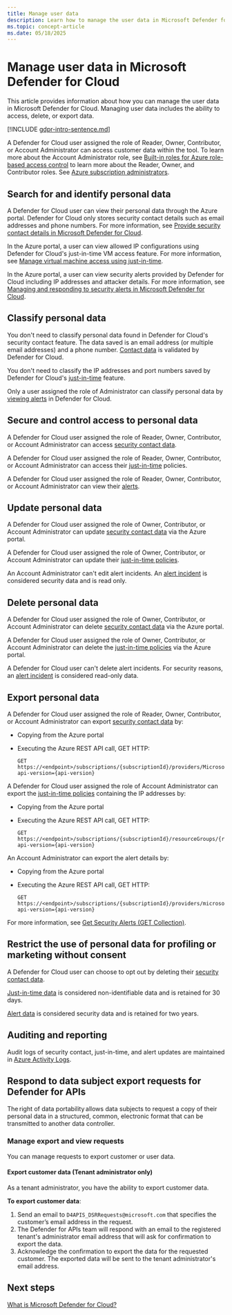 ```yaml
---
title: Manage user data
description: Learn how to manage the user data in Microsoft Defender for Cloud. Managing user data includes the ability to access, delete, or export data.
ms.topic: concept-article
ms.date: 05/18/2025
---
```


# Manage user data in Microsoft Defender for Cloud

This article provides information about how you can manage the user data in Microsoft Defender for Cloud. Managing user data includes the ability to access, delete, or export data.

[!INCLUDE [gdpr-intro-sentence.md](~/reusable-content/ce-skilling/azure/includes/gdpr-intro-sentence.md)]

A Defender for Cloud user assigned the role of Reader, Owner, Contributor, or Account Administrator can access customer data within the tool. To learn more about the Account Administrator role, see [Built-in roles for Azure role-based access control](/azure/role-based-access-control/built-in-roles) to learn more about the Reader, Owner, and Contributor roles. See [Azure subscription administrators](/azure/cost-management-billing/manage/add-change-subscription-administrator).

## Search for and identify personal data

A Defender for Cloud user can view their personal data through the Azure portal. Defender for Cloud only stores security contact details such as email addresses and phone numbers. For more information, see [Provide security contact details in Microsoft Defender for Cloud](configure-email-notifications.md).

In the Azure portal, a user can view allowed IP configurations using Defender for Cloud's just-in-time VM access feature. For more information, see [Manage virtual machine access using just-in-time](enable-just-in-time-access.md
).

In the Azure portal, a user can view security alerts provided by Defender for Cloud including IP addresses and attacker details. For more information, see [Managing and responding to security alerts in Microsoft Defender for Cloud](manage-respond-alerts.md).

## Classify personal data

You don't need to classify personal data found in Defender for Cloud's security contact feature. The data saved is an email address (or multiple email addresses) and a phone number. [Contact data](configure-email-notifications.md) is validated by Defender for Cloud.

You don't need to classify the IP addresses and port numbers saved by Defender for Cloud's [just-in-time](enable-just-in-time-access.md
) feature.

Only a user assigned the role of Administrator can classify personal data by [viewing alerts](manage-respond-alerts.md) in Defender for Cloud.

## Secure and control access to personal data

A Defender for Cloud user assigned the role of Reader, Owner, Contributor, or Account Administrator can access [security contact data](configure-email-notifications.md).

A Defender for Cloud user assigned the role of Reader, Owner, Contributor, or Account Administrator can access their [just-in-time](enable-just-in-time-access.md
) policies.

A Defender for Cloud user assigned the role of Reader, Owner, Contributor, or Account Administrator can view their [alerts](manage-respond-alerts.md).

## Update personal data

A Defender for Cloud user assigned the role of Owner, Contributor, or Account Administrator can update [security contact data](configure-email-notifications.md) via the Azure portal.

A Defender for Cloud user assigned the role of Owner, Contributor, or Account Administrator can update their [just-in-time policies](enable-just-in-time-access.md
).

An Account Administrator can't edit alert incidents. An [alert incident](manage-respond-alerts.md) is considered security data and is read only.

## Delete personal data

A Defender for Cloud user assigned the role of Owner, Contributor, or Account Administrator can delete [security contact data](configure-email-notifications.md) via the Azure portal.

A Defender for Cloud user assigned the role of Owner, Contributor, or Account Administrator can delete the [just-in-time policies](enable-just-in-time-access.md
) via the Azure portal.

A Defender for Cloud user can't delete alert incidents. For security reasons, an [alert incident](manage-respond-alerts.md) is considered read-only data.

## Export personal data

A Defender for Cloud user assigned the role of Reader, Owner, Contributor, or Account Administrator can export [security contact data](configure-email-notifications.md) by:

- Copying from the Azure portal
- Executing the Azure REST API call, GET HTTP:

  ```HTTP
  GET https://<endpoint>/subscriptions/{subscriptionId}/providers/Microsoft.Security/securityContacts?api-version={api-version}
  ```

A Defender for Cloud user assigned the role of Account Administrator can export the [just-in-time policies](enable-just-in-time-access.md
) containing the IP addresses by:

- Copying from the Azure portal
- Executing the Azure REST API call, GET HTTP:

  ```HTTP
  GET https://<endpoint>/subscriptions/{subscriptionId}/resourceGroups/{resourceGroup}/providers/Microsoft.Security/locations/{location}/jitNetworkAccessPolicies/default?api-version={api-version}
  ```

An Account Administrator can export the alert details by:

- Copying from the Azure portal
- Executing the Azure REST API call, GET HTTP:

  ```HTTP
  GET https://<endpoint>/subscriptions/{subscriptionId}/providers/microsoft.Security/alerts?api-version={api-version}
  ```

For more information, see [Get Security Alerts (GET Collection)](/previous-versions/azure/reference/mt704050(v=azure.100)).

## Restrict the use of personal data for profiling or marketing without consent

A Defender for Cloud user can choose to opt out by deleting their [security contact data](configure-email-notifications.md).

[Just-in-time data](enable-just-in-time-access.md
) is considered non-identifiable data and is retained for 30 days.

[Alert data](manage-respond-alerts.md) is considered security data and is retained for two years.

## Auditing and reporting

Audit logs of security contact, just-in-time, and alert updates are maintained in [Azure Activity Logs](/azure/azure-monitor/essentials/platform-logs-overview).

## Respond to data subject export requests for Defender for APIs

The right of data portability allows data subjects to request a copy of their personal data in a structured, common, electronic format that can be transmitted to another data controller.

### Manage export and view requests

You can manage requests to export customer or user data.

#### Export customer data (Tenant administrator only)

As a tenant administrator, you have the ability to export customer data.

**To export customer data**:

1. Send an email to `D4APIS_DSRRequests@microsoft.com` that specifies the customer’s email address in the request.
1. The Defender for APIs team will respond with an email to the registered tenant's administrator email address that will ask for confirmation to export the data.
1. Acknowledge the confirmation to export the data for the requested customer. The exported data will be sent to the tenant administrator's email address.

## Next steps

[What is Microsoft Defender for Cloud?](defender-for-cloud-introduction.md)
